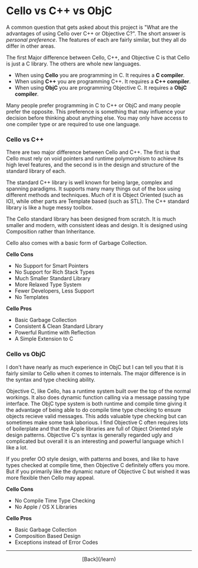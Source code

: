   <div class="row">
  <div class="col-xs-2 col-md-2"></div>
  <div class="col-xs-8 col-md-8">

# Cello vs C++ vs ObjC

A common question that gets asked about this project is "What are the 
advantages of using Cello over C++ or Objective C?". The short answer is 
_personal preference_. The features of each are fairly similar, but they all do 
differ in other areas.

The first Major difference between Cello, C++, and Objective C is that Cello is 
just a C library. The others are whole new languages. 

* When using __Cello__ you are programming in C. It requires a __C compiler__. 
* When using __C++__ you are programming C++. It requires a __C++ compiler__.
* When using __ObjC__ you are programming Objective C. It requires a 
  __ObjC compiler__.

Many people prefer programming in C to C++ or ObjC and many people prefer the 
opposite. This preference is something that may influence your decision before 
thinking about anything else. You may only have access to one compiler type or 
are required to use one language.


### Cello vs C++

There are two major difference between Cello and C++. The first is that Cello 
must rely on void pointers and runtime polymorphism to achieve its high 
level features, and the second is in the design and structure of the standard 
library of each.

The standard C++ library is well known for being large, complex and spanning 
paradigms. It supports many many things out of the box using different methods 
and techniques. Much of it is Object Oriented (such as IO), while other parts 
are Template based (such as STL). The C++ standard library is like a huge messy 
toolbox.

The Cello standard library has been designed from scratch. It is much smaller 
and modern, with consistent ideas and design. It is designed using Composition 
rather than Inheritance.

Cello also comes with a basic form of Garbage Collection.

__Cello Cons__

* No Support for Smart Pointers
* No Support for Rich Stack Types
* Much Smaller Standard Library
* More Relaxed Type System
* Fewer Developers, Less Support
* No Templates

__Cello Pros__

* Basic Garbage Collection
* Consistent & Clean Standard Library
* Powerful Runtime with Reflection
* A Simple Extension to C


### Cello vs ObjC

I don't have nearly as much experience in ObjC but I can tell you that it is 
fairly similar to Cello when it comes to internals. The major difference is in 
the syntax and type checking ability.

Objective C, like Cello, has a runtime system built over the top of the normal 
workings. It also does dynamic function calling via a message passing type 
interface. The ObjC type system is both runtime and compile time giving it the 
advantage of being able to do compile time type checking to ensure objects 
recieve valid messages. This adds valuable type checking but can sometimes make 
some task laborious. I find Objective C often requires lots of boilerplate and 
that the Apple libraries are full of Object Oriented style design patterns. 
Objective C's syntax is generally regarded ugly and complicated but overall it 
is an interesting and powerful language which I like a lot.

If you prefer OO style design, with patterns and boxes, and like to have types 
checked at compile time, then Objective C definitely offers you more. But if 
you primarily like the dynamic nature of Objective C but wished it was more 
flexible then Cello may appeal.

__Cello Cons__

* No Compile Time Type Checking
* No Apple / OS X Libraries

__Cello Pros__

* Basic Garbage Collection
* Composition Based Design
* Exceptions instead of Error Codes

* * *

  <p style="text-align:center;">
[Back](/learn)
  </p>

  </div>
  <div class="col-xs-2 col-md-2"></div>
  </div>
